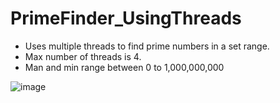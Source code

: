 # PrimeFinder_UsingThreads

* Uses multiple threads to find prime numbers in a set range. </br>
* Max number of threads is 4. </br>
* Man and min range between 0 to 1,000,000,000 </br>
 
![image](https://github.com/user-attachments/assets/7d02c19c-3e77-4836-b36c-a9943450d7c8)
